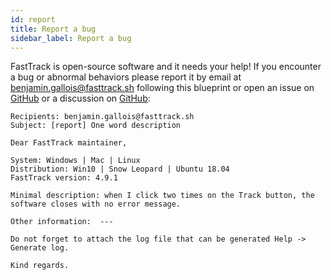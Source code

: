 ```yaml
---
id: report
title: Report a bug
sidebar_label: Report a bug
---
```


FastTrack is open-source software and it needs your help!
If you encounter a bug or abnormal behaviors please report it by email at benjamin.gallois@fasttrack.sh following this blueprint or open an issue on [GitHub](https://github.com/FastTrackOrg/FastTrack/issues) or a discussion on [GitHub](https://github.com/FastTrackOrg/FastTrack/discussions):

	Recipients: benjamin.gallois@fasttrack.sh  
	Subject: [report] One word description  

	Dear FastTrack maintainer,

	System: Windows | Mac | Linux  
	Distribution: Win10 | Snow Leopard | Ubuntu 18.04  
	FastTrack version: 4.9.1  

	Minimal description: when I click two times on the Track button, the software closes with no error message.

	Other information:  ---

	Do not forget to attach the log file that can be generated Help -> Generate log.

	Kind regards.
